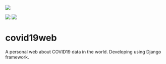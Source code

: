 ![](https://falken-home.herokuapp.com/static/home_project/img/falken_logo.png)

![](https://img.shields.io/github/tag/pandao/editor.md.svg) ![](https://img.shields.io/github/release/pandao/editor.md.svg)

# covid19web
A personal web about COVID19 data in the world. Developing using Django framework.
